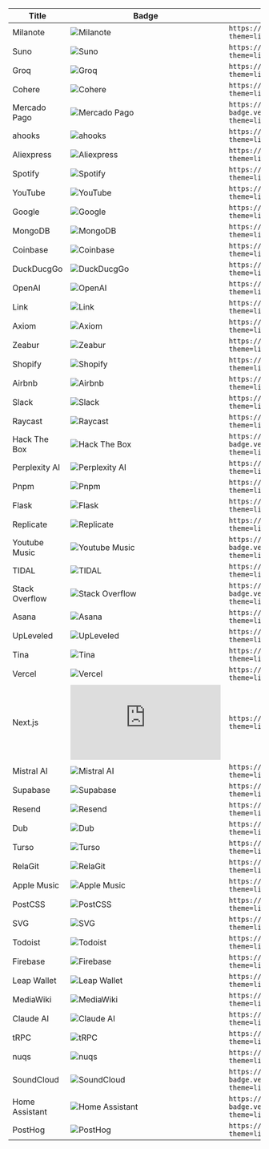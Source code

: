 
| Title | Badge | Markdown |
| --- | --- | --- |
| Milanote | ![Milanote](https://svgl-badge.vercel.app/api/Software/Milanote?theme=light&wordmark=true) | `https://svgl-badge.vercel.app/api/Software/Milanote?theme=light&wordmark=true` |
| Suno | ![Suno](https://svgl-badge.vercel.app/api/AI/Suno?theme=light&wordmark=true) | `https://svgl-badge.vercel.app/api/AI/Suno?theme=light&wordmark=true` |
| Groq | ![Groq](https://svgl-badge.vercel.app/api/AI/Groq?theme=light&wordmark=true) | `https://svgl-badge.vercel.app/api/AI/Groq?theme=light&wordmark=true` |
| Cohere | ![Cohere](https://svgl-badge.vercel.app/api/AI/Cohere?theme=light&wordmark=true) | `https://svgl-badge.vercel.app/api/AI/Cohere?theme=light&wordmark=true` |
| Mercado Pago | ![Mercado Pago](https://svgl-badge.vercel.app/api/Payment/Mercado%20Pago?theme=light&wordmark=true) | `https://svgl-badge.vercel.app/api/Payment/Mercado%20Pago?theme=light&wordmark=true` |
| ahooks | ![ahooks](https://svgl-badge.vercel.app/api/Library/ahooks?theme=light&wordmark=true) | `https://svgl-badge.vercel.app/api/Library/ahooks?theme=light&wordmark=true` |
| Aliexpress | ![Aliexpress](https://svgl-badge.vercel.app/api/Software/Aliexpress?theme=light&wordmark=true) | `https://svgl-badge.vercel.app/api/Software/Aliexpress?theme=light&wordmark=true` |
| Spotify | ![Spotify](https://svgl-badge.vercel.app/api/Music/Spotify?theme=light&wordmark=true) | `https://svgl-badge.vercel.app/api/Music/Spotify?theme=light&wordmark=true` |
| YouTube | ![YouTube](https://svgl-badge.vercel.app/api/Google/YouTube?theme=light&wordmark=true) | `https://svgl-badge.vercel.app/api/Google/YouTube?theme=light&wordmark=true` |
| Google | ![Google](https://svgl-badge.vercel.app/api/Google/Google?theme=light&wordmark=true) | `https://svgl-badge.vercel.app/api/Google/Google?theme=light&wordmark=true` |
| MongoDB | ![MongoDB](https://svgl-badge.vercel.app/api/Database/MongoDB?theme=light&wordmark=true) | `https://svgl-badge.vercel.app/api/Database/MongoDB?theme=light&wordmark=true` |
| Coinbase | ![Coinbase](https://svgl-badge.vercel.app/api/Crypto/Coinbase?theme=light&wordmark=true) | `https://svgl-badge.vercel.app/api/Crypto/Coinbase?theme=light&wordmark=true` |
| DuckDucgGo | ![DuckDucgGo](https://svgl-badge.vercel.app/api/Browser/DuckDucgGo?theme=light&wordmark=true) | `https://svgl-badge.vercel.app/api/Browser/DuckDucgGo?theme=light&wordmark=true` |
| OpenAI | ![OpenAI](https://svgl-badge.vercel.app/api/AI/OpenAI?theme=light&wordmark=true) | `https://svgl-badge.vercel.app/api/AI/OpenAI?theme=light&wordmark=true` |
| Link | ![Link](https://svgl-badge.vercel.app/api/Crypto/Link?theme=light&wordmark=true) | `https://svgl-badge.vercel.app/api/Crypto/Link?theme=light&wordmark=true` |
| Axiom | ![Axiom](https://svgl-badge.vercel.app/api/Software/Axiom?theme=light&wordmark=true) | `https://svgl-badge.vercel.app/api/Software/Axiom?theme=light&wordmark=true` |
| Zeabur | ![Zeabur](https://svgl-badge.vercel.app/api/Hosting/Zeabur?theme=light&wordmark=true) | `https://svgl-badge.vercel.app/api/Hosting/Zeabur?theme=light&wordmark=true` |
| Shopify | ![Shopify](https://svgl-badge.vercel.app/api/CMS/Shopify?theme=light&wordmark=true) | `https://svgl-badge.vercel.app/api/CMS/Shopify?theme=light&wordmark=true` |
| Airbnb | ![Airbnb](https://svgl-badge.vercel.app/api/Software/Airbnb?theme=light&wordmark=true) | `https://svgl-badge.vercel.app/api/Software/Airbnb?theme=light&wordmark=true` |
| Slack | ![Slack](https://svgl-badge.vercel.app/api/Software/Slack?theme=light&wordmark=true) | `https://svgl-badge.vercel.app/api/Software/Slack?theme=light&wordmark=true` |
| Raycast | ![Raycast](https://svgl-badge.vercel.app/api/Software/Raycast?theme=light&wordmark=true) | `https://svgl-badge.vercel.app/api/Software/Raycast?theme=light&wordmark=true` |
| Hack The Box | ![Hack The Box](https://svgl-badge.vercel.app/api/Cybersecurity/Hack%20The%20Box?theme=light&wordmark=true) | `https://svgl-badge.vercel.app/api/Cybersecurity/Hack%20The%20Box?theme=light&wordmark=true` |
| Perplexity AI | ![Perplexity AI](https://svgl-badge.vercel.app/api/AI/Perplexity%20AI?theme=light&wordmark=true) | `https://svgl-badge.vercel.app/api/AI/Perplexity%20AI?theme=light&wordmark=true` |
| Pnpm | ![Pnpm](https://svgl-badge.vercel.app/api/Software/Pnpm?theme=light&wordmark=true) | `https://svgl-badge.vercel.app/api/Software/Pnpm?theme=light&wordmark=true` |
| Flask | ![Flask](https://svgl-badge.vercel.app/api/Framework/Flask?theme=light&wordmark=true) | `https://svgl-badge.vercel.app/api/Framework/Flask?theme=light&wordmark=true` |
| Replicate | ![Replicate](https://svgl-badge.vercel.app/api/AI/Replicate?theme=light&wordmark=true) | `https://svgl-badge.vercel.app/api/AI/Replicate?theme=light&wordmark=true` |
| Youtube Music | ![Youtube Music](https://svgl-badge.vercel.app/api/Google/Youtube%20Music?theme=light&wordmark=true) | `https://svgl-badge.vercel.app/api/Google/Youtube%20Music?theme=light&wordmark=true` |
| TIDAL | ![TIDAL](https://svgl-badge.vercel.app/api/Music/TIDAL?theme=light&wordmark=true) | `https://svgl-badge.vercel.app/api/Music/TIDAL?theme=light&wordmark=true` |
| Stack Overflow | ![Stack Overflow](https://svgl-badge.vercel.app/api/Software/Stack%20Overflow?theme=light&wordmark=true) | `https://svgl-badge.vercel.app/api/Software/Stack%20Overflow?theme=light&wordmark=true` |
| Asana | ![Asana](https://svgl-badge.vercel.app/api/Software/Asana?theme=light&wordmark=true) | `https://svgl-badge.vercel.app/api/Software/Asana?theme=light&wordmark=true` |
| UpLeveled | ![UpLeveled](https://svgl-badge.vercel.app/api/Education/UpLeveled?theme=light&wordmark=true) | `https://svgl-badge.vercel.app/api/Education/UpLeveled?theme=light&wordmark=true` |
| Tina | ![Tina](https://svgl-badge.vercel.app/api/CMS/Tina?theme=light&wordmark=true) | `https://svgl-badge.vercel.app/api/CMS/Tina?theme=light&wordmark=true` |
| Vercel | ![Vercel](https://svgl-badge.vercel.app/api/Hosting/Vercel?theme=light&wordmark=true) | `https://svgl-badge.vercel.app/api/Hosting/Vercel?theme=light&wordmark=true` |
| Next.js | ![Next.js](https://svgl-badge.vercel.app/api/Framework/Next.js?theme=light&wordmark=true) | `https://svgl-badge.vercel.app/api/Framework/Next.js?theme=light&wordmark=true` |
| Mistral AI | ![Mistral AI](https://svgl-badge.vercel.app/api/AI/Mistral%20AI?theme=light&wordmark=true) | `https://svgl-badge.vercel.app/api/AI/Mistral%20AI?theme=light&wordmark=true` |
| Supabase | ![Supabase](https://svgl-badge.vercel.app/api/Database/Supabase?theme=light&wordmark=true) | `https://svgl-badge.vercel.app/api/Database/Supabase?theme=light&wordmark=true` |
| Resend | ![Resend](https://svgl-badge.vercel.app/api/Software/Resend?theme=light&wordmark=true) | `https://svgl-badge.vercel.app/api/Software/Resend?theme=light&wordmark=true` |
| Dub | ![Dub](https://svgl-badge.vercel.app/api/Software/Dub?theme=light&wordmark=true) | `https://svgl-badge.vercel.app/api/Software/Dub?theme=light&wordmark=true` |
| Turso | ![Turso](https://svgl-badge.vercel.app/api/Database/Turso?theme=light&wordmark=true) | `https://svgl-badge.vercel.app/api/Database/Turso?theme=light&wordmark=true` |
| RelaGit | ![RelaGit](https://svgl-badge.vercel.app/api/Software/RelaGit?theme=light&wordmark=true) | `https://svgl-badge.vercel.app/api/Software/RelaGit?theme=light&wordmark=true` |
| Apple Music | ![Apple Music](https://svgl-badge.vercel.app/api/Music/Apple%20Music?theme=light&wordmark=true) | `https://svgl-badge.vercel.app/api/Music/Apple%20Music?theme=light&wordmark=true` |
| PostCSS | ![PostCSS](https://svgl-badge.vercel.app/api/Compiler/PostCSS?theme=light&wordmark=true) | `https://svgl-badge.vercel.app/api/Compiler/PostCSS?theme=light&wordmark=true` |
| SVG | ![SVG](https://svgl-badge.vercel.app/api/Design/SVG?theme=light&wordmark=true) | `https://svgl-badge.vercel.app/api/Design/SVG?theme=light&wordmark=true` |
| Todoist | ![Todoist](https://svgl-badge.vercel.app/api/Software/Todoist?theme=light&wordmark=true) | `https://svgl-badge.vercel.app/api/Software/Todoist?theme=light&wordmark=true` |
| Firebase | ![Firebase](https://svgl-badge.vercel.app/api/Hosting/Firebase?theme=light&wordmark=true) | `https://svgl-badge.vercel.app/api/Hosting/Firebase?theme=light&wordmark=true` |
| Leap Wallet | ![Leap Wallet](https://svgl-badge.vercel.app/api/Crypto/Leap%20Wallet?theme=light&wordmark=true) | `https://svgl-badge.vercel.app/api/Crypto/Leap%20Wallet?theme=light&wordmark=true` |
| MediaWiki | ![MediaWiki](https://svgl-badge.vercel.app/api/CMS/MediaWiki?theme=light&wordmark=true) | `https://svgl-badge.vercel.app/api/CMS/MediaWiki?theme=light&wordmark=true` |
| Claude AI | ![Claude AI](https://svgl-badge.vercel.app/api/AI/Claude%20AI?theme=light&wordmark=true) | `https://svgl-badge.vercel.app/api/AI/Claude%20AI?theme=light&wordmark=true` |
| tRPC | ![tRPC](https://svgl-badge.vercel.app/api/Framework/tRPC?theme=light&wordmark=true) | `https://svgl-badge.vercel.app/api/Framework/tRPC?theme=light&wordmark=true` |
| nuqs | ![nuqs](https://svgl-badge.vercel.app/api/Library/nuqs?theme=light&wordmark=true) | `https://svgl-badge.vercel.app/api/Library/nuqs?theme=light&wordmark=true` |
| SoundCloud | ![SoundCloud](https://svgl-badge.vercel.app/api/Entertainment/SoundCloud?theme=light&wordmark=true) | `https://svgl-badge.vercel.app/api/Entertainment/SoundCloud?theme=light&wordmark=true` |
| Home Assistant | ![Home Assistant](https://svgl-badge.vercel.app/api/Home%20Automation/Home%20Assistant?theme=light&wordmark=true) | `https://svgl-badge.vercel.app/api/Home%20Automation/Home%20Assistant?theme=light&wordmark=true` |
| PostHog | ![PostHog](https://svgl-badge.vercel.app/api/Devtool/PostHog?theme=light&wordmark=true) | `https://svgl-badge.vercel.app/api/Devtool/PostHog?theme=light&wordmark=true` |

